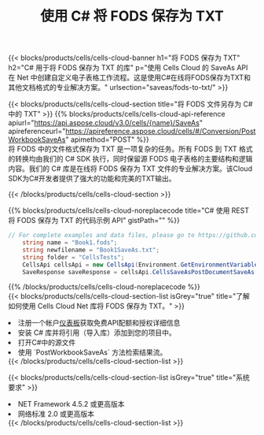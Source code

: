 ﻿---
title: 使用 C# 将 FODS 保存为 TXT
description: 利用Aspose.Cells Cloud SDK for C#将FODS格式文件保存为TXT格式文件。
kwords: Excel, Save FODS as TXT, REST, C#
howto: How to save FODS as TXT using Aspose.Cells Cloud C# library.
---
{{< blocks/products/cells/cells-cloud-banner h1="将 FODS 保存为 TXT" h2="C# 用于将 FODS 保存为 TXT 的库" p="使用 Cells Cloud 的 SaveAs API 在 Net 中创建自定义电子表格工作流程。这是使用C#在线将FODS保存为TXT和其他文档格式的专业解决方案。" urlsection="saveas/fods-to-txt/" >}}

{{< blocks/products/cells/cells-cloud-section title="将 FODS 文件另存为 C# 中的 TXT" >}}
{{% blocks/products/cells/cells-cloud-api-reference apiurl="https://api.aspose.cloud/v3.0/cells/{name}/SaveAs" apireferenceurl="https://apireference.aspose.cloud/cells/#/Conversion/PostWorkbookSaveAs" apimethod="POST" %}}
<br/>
将 FODS 中的文件格式保存为 TXT 是一项复杂的任务。所有 FODS 到 TXT 格式的转换均由我们的 C# SDK 执行，同时保留源 FODS 电子表格的主要结构和逻辑内容。我们的 C# 库是在线将 FODS 保存为 TXT 文件的专业解决方案。该Cloud SDK为C#开发者提供了强大的功能和完美的TXT输出。

{{< /blocks/products/cells/cells-cloud-section >}}

{{% blocks/products/cells/cells-cloud-noreplacecode title="C# 使用 REST 将 FODS 保存为 TXT 的代码示例 API" gistPath="" %}}
  
```cs
// For complete examples and data files, please go to https://github.com/aspose-cells-cloud/aspose-cells-cloud-dotnet/
    string name = "Book1.fods";
    string newfilename = "Book1SaveAs.txt";
    string folder = "CellsTests";
    CellsApi cellsApi = new CellsApi(Environment.GetEnvironmentVariable("ProductClientId"), Environment.GetEnvironmentVariable("ProductClientSecret"));
    SaveResponse saveResponse = cellsApi.CellsSaveAsPostDocumentSaveAs(name, null, newfilename, null,null,folder);
```
  
{{% /blocks/products/cells/cells-cloud-noreplacecode %}}
<br/>
{{< blocks/products/cells/cells-cloud-section-list isGrey="true" title="了解如何使用 Cells Cloud Net 库将 FODS 保存为 TXT。" >}}
<li>注册一个帐户<a href="https://dashboard.aspose.cloud/">仪表板</a>获取免费API配额和授权详细信息</li>
<li>安装 C# 库并将引用（导入库）添加到您的项目中。</li>
<li>打开C#中的源文件</li>
<li>使用 `PostWorkbookSaveAs` 方法检索结果流。</li>
{{< /blocks/products/cells/cells-cloud-section-list >}}

{{< blocks/products/cells/cells-cloud-section-list isGrey="true" title="系统要求" >}}
<li>NET Framework 4.5.2 或更高版本</li>
<li>网络标准 2.0 或更高版本</li>
{{< /blocks/products/cells/cells-cloud-section-list >}}
